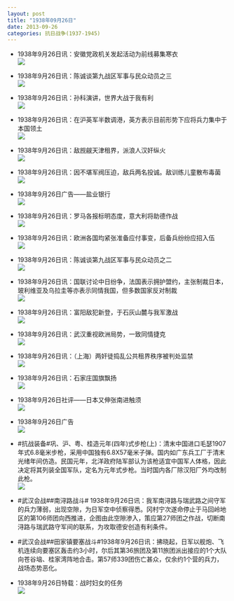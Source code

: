 ```yaml
---
layout: post
title: "1938年09月26日"
date: 2013-09-26
categories: 抗日战争(1937-1945)
---
```


<meta name="referrer" content="no-referrer" />

- 1938年9月26日讯：安徽党政机关发起活动为前线募集寒衣 <br/><img src="https://ww3.sinaimg.cn/large/aca367d8jw1e91gk8yhnej207706eglv.jpg" />

- 1938年9月26日讯：陈诚谈第九战区军事与民众动员之三 <br/><img src="https://ww4.sinaimg.cn/large/aca367d8jw1e91etulzgfj20go0x9jxe.jpg" />

- 1938年9月26日讯：孙科演讲，世界大战于我有利 <br/><img src="https://ww1.sinaimg.cn/large/aca367d8jw1e91d3f9j99j20b506pdgf.jpg" />

- 1938年9月26日讯：在沪英军半数调港，英方表示目前形势下应将兵力集中于本国领土 <br/><img src="https://ww1.sinaimg.cn/large/aca367d8jw1e91bczo5b7j205z0v4dh7.jpg" />

- 1938年9月26日讯：敌觊觎天津租界，派浪人汉奸纵火 <br/><img src="https://ww4.sinaimg.cn/large/aca367d8jw1e917w5fcyzj20960osjtb.jpg" />

- 1938年9月26日讯：因不堪军阀压迫，敌兵两名投诚。敌训练儿童散布毒菌 <br/><img src="https://ww1.sinaimg.cn/large/aca367d8jw1e9165p21g4j20a30ol76d.jpg" />

- 1938年9月26日广告——盐业银行 <br/><img src="https://ww4.sinaimg.cn/large/aca367d8jw1e914fchkyuj20d50jxac3.jpg" />

- 1938年9月26日讯：罗马各报标明态度，意大利将助德作战 <br/><img src="https://ww2.sinaimg.cn/large/aca367d8jw1e90aybb8moj20d00cuwgc.jpg" />

- 1938年9月26日讯：欧洲各国均紧张准备应付事变，后备兵纷纷应招入伍 <br/><img src="https://ww3.sinaimg.cn/large/aca367d8jw1e9097rplrbj208w10awh5.jpg" />

- 1938年9月26日讯：陈诚谈第九战区军事与民众动员之二 <br/><img src="https://ww3.sinaimg.cn/large/aca367d8jw1e907k4ejsdj20go0rz7an.jpg" />

- 1938年9月26日讯：国联讨论中日纷争，法国表示拥护盟约，主张制裁日本，玻利维亚及乌拉圭等亦表示同情我国，但多数国家反对制裁 <br/><img src="https://ww4.sinaimg.cn/large/aca367d8jw1e905qv83gej206415cdhr.jpg" />

- 1938年9月26日讯：富阳敌犯新登，于石灰山麓与我军激战 <br/><img src="https://ww4.sinaimg.cn/large/aca367d8jw1e902a0g47fj20bx0p80v0.jpg" />

- 1938年9月26日讯：武汉重视欧洲局势，一致同情捷克 <br/><img src="https://ww1.sinaimg.cn/large/aca367d8jw1e900lacu84j207d06mt91.jpg" />

- 1938年9月26日讯：（上海）两奸徒捣乱公共租界秩序被判处监禁 <br/><img src="https://ww2.sinaimg.cn/large/aca367d8jw1e8zyt5r3juj207m0cdmxy.jpg" />

- 1938年9月26日讯：石家庄国旗飘扬 <br/><img src="https://ww3.sinaimg.cn/large/aca367d8jw1e8ztlx7svlj20cn0jzdi0.jpg" />

- 1938年9月26日社评——日本又伸张南进触须 <br/><img src="https://ww2.sinaimg.cn/large/aca367d8jw1e8zrwevphrj20go0zdq9l.jpg" />

- 1938年9月26日广告 <br/><img src="https://ww4.sinaimg.cn/large/aca367d8jw1e8zq5cfvf7j206e0jedgf.jpg" />

- #抗战装备#巩、沪、粤、桂造元年(四年)式步枪(上)：清末中国进口毛瑟1907年式6.8毫米步枪，采用中国独有6.8X57毫米子弹。国内如广东兵工厂于清末光绪年间仿造。民国元年，北洋政府陆军部认为该枪适宜中国军人体格，因此决定将其列装全国军队，定名为元年式步枪。当时国内各厂除汉阳厂外均改制此枪。 <br/><img src="https://ww1.sinaimg.cn/large/aca367d8jw1e8zo4b95vij20fa0dejrz.jpg" />

- #武汉会战##南浔路战斗# 1938年9月26日讯：我军南浔路与瑞武路之间守军的兵力薄弱，出现空隙，为日军空中侦察得悉。冈村宁次遂命停止于马回岭地区的第106师团向西推进，企图由此空隙渗入，策应第27师团之作战，切断南浔路与瑞武路守军间的联系，为攻取德安创造有利条件。 

- #武汉会战##田家镇要塞战斗#1938年9月26日讯：拂晓起，日军以舰炮、飞机连续向要塞区轰击约3小时，尔后其第36旅团及第11旅团派出接应的1个大队向苍谷垴、桂家湾阵地合击。第57师339团伤亡甚众，仅余约1个营的兵力，战场态势恶化。 

- 1938年9月26日特载：战时妇女的任务 <br/><img src="https://ww4.sinaimg.cn/large/aca367d8jw1e8zj7fk9cpj20d912k0ya.jpg" />

